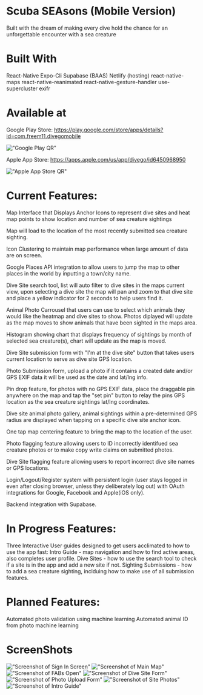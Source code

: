 # Scuba SEAsons (Mobile Version) 
Built with the dream of making every dive hold the chance for an unforgettable encounter with a sea creature 

# Built With
React-Native
Expo-Cli
Supabase (BAAS)
Netlify (hosting)
react-native-maps
react-native-reanimated
react-native-gesture-handler
use-supercluster
exifr

# Available at
Google Play Store: https://play.google.com/store/apps/details?id=com.freem11.divegomobile

!["Google Play QR"](https://github.com/Freem11/divegomobile/blob/main/compnents/png/Android.png)

Apple App Store: https://apps.apple.com/us/app/divego/id6450968950

!["Apple App Store QR"](https://github.com/Freem11/divegomobile/blob/main/compnents/png/IOS.png)


# Current Features:

Map Interface that Displays Anchor Icons to represent dive sites and heat map points to show location and number of sea creature sightings 

Map will load to the location of the most recently submitted sea creature sighting.

Icon Clustering to maintain map performance when large amount of data are on screen.

Google Places API integration to allow users to jump the map to other places in the world by inputting a town/city name.

Dive Site search tool, list will auto filter to dive sites in the maps current view, upon selecting a dive site the map will pan and zoom to that dive site and place a yellow indicator for 2 seconds to help users find it.

Animal Photo Carrousel that users can use to select which animals they would like the heatmap and dive sites to show. Photos diplayed will update as the map moves to show animals that have been sighted in the maps area.

Histogram showing chart that displays frequency of sightings by month of selected sea creature(s), chart will update as the map is moved.

Dive Site submission form with "I'm at the dive site" button that takes users current location to serve as dive site GPS location.

Photo Submission form, upload a photo if it contains a created date and/or GPS EXIF data it will be used as the date and lat/lng info.

Pin drop feature, for photos with no GPS EXIF data, place the draggable pin anywhere on the map and tap the "set pin" button to relay the pins GPS location as the sea creature sightings lat/lng coordinates. 

Dive site animal photo gallery, animal sightings within a pre-determined GPS radius are displayed when tapping on a specific dive site anchor icon.

One tap map centering feature to bring the map to the location of the user.

Photo flagging feature allowing users to ID incorrectly identifued sea creature photos or to make copy write claims on submitted photos.

Dive Site flagging feature allowing users to report incorrect dive site names or GPS locations.

Login/Logout/Register system with persistent login (user stays logged in even after closing browser, unless they deliberately log out) with OAuth integrations for Google, Facebook and Apple(iOS only).

Backend integration with Supabase.

# In Progress Features:

Three Interactive User guides designed to get users acclimated to how to use the app fast:
Intro Guide - map navigation and how to find active areas, also completes user profile.
Dive Sites - how to use the search tool to check if a site is in the app and add a new site if not.
Sighting Submissions - how to add a sea creature sighting, inclduing how to make use of all submission features.

# Planned Features:

Automated photo validation using machine learning 
Automated animal ID from photo machine learning 


# ScreenShots
!["Screenshot of Sign In Screen"](https://github.com/Freem11/divegomobile/blob/main/compnents/png/signIns.png)
!["Screenshot of Main Map"](https://github.com/Freem11/divegomobile/blob/main/compnents/png/mainMap.png)
!["Screenshot of FABs Open"](https://github.com/Freem11/divegomobile/blob/main/compnents/png/FABs.png)
!["Screenshot of Dive Site Form"](https://github.com/Freem11/divegomobile/blob/main/compnents/png/newSite.png)
!["Screenshot of Photo Upload Form"](https://github.com/Freem11/divegomobile/blob/main/compnents/png/photoAdd.png)
!["Screenshot of Site Photos"](https://github.com/Freem11/divegomobile/blob/main/compnents/png/DiveSite.png)
!["Screenshot of Intro Guide"](https://github.com/Freem11/divegomobile/blob/main/compnents/png/Guide.png)
